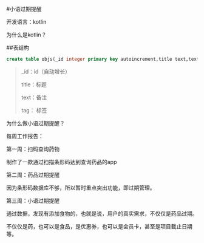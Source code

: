 #小语过期提醒

开发语言：kotlin

为什么是kotlin？



##表结构

```sql lite
create table objs(_id integer primary key autoincrement,title text,text text,tag text,expire_date text
```

> _id：id（自动增长）
>
> title：标题
>
> text：备注
>
> tag： 标签

为什么做小语过期提醒？

每周工作报告：

第一周：扫码查询药物

制作了一款通过扫描条形码达到查询药品的app

第二周：药品过期提醒

因为条形码数据库不够，所以暂时重点突出功能，即过期管理。

第三周：小语过期提醒

通过数据，发现有添加食物的，也就是说，用户的真实需求，不仅仅是药品过期。

不仅仅是药，也可以是食品，是优惠券，也可以是会员卡，甚至是项目截止日期等。


